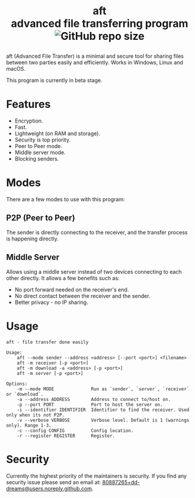 # <p align="center">aft<br>advanced file transferring program<br>![GitHub repo size](https://img.shields.io/github/repo-size/dd-dreams/aft)</p>

aft (Advanced File Transfer) is a minimal and secure tool for sharing files between two parties easily and efficiently. Works in Windows, Linux and macOS.

This program is currently in beta stage.

# Features
- Encryption.
- Fast.
- Lightweight (on RAM and storage).
- Security is top priority.
- Peer to Peer mode.
- Middle server mode.
- Blocking senders.

# Modes
There are a few modes to use with this program:
## P2P (Peer to Peer)
The sender is directly connecting to the receiver, and the transfer process is happening directly.
## Middle Server
Allows using a middle server instead of two devices connecting to each other directly. It allows a few benefits such as:
- No port forward needed on the receiver's end.
- No direct contact between the receiver and the sender.
- Better privacy - no IP sharing.

# Usage
```
aft - file transfer done easily

Usage:
    aft --mode sender --address <address> [--port <port>] <filename>
    aft -m receiver [-p <port>]
    aft -m download -a <address> [-p <port>]
    aft -m server [-p <port>]

Options:
    -m --mode MODE              Run as `sender`, `server`, `receiver` or `download`.
    -a --address ADDRESS        Address to connect to/host on.
    -p --port PORT              Port to host the server on.
    -i --identifier IDENTIFIER  Identifier to find the receiver. Used only when its not P2P.
    -v --verbose VERBOSE        Verbose level. Default is 1 (warnings only). Range 1-3.
    -c --config CONFIG          Config location.
    -r --register REGISTER      Register.
```

# Security
Currently the highest priority of the maintainers is security. If you find any security issue please send an email at: 80887265+dd-dreams@users.noreply.github.com.

